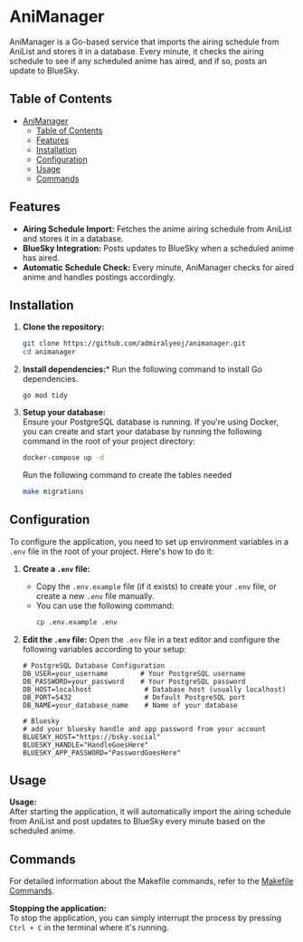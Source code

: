 # AniManager

AniManager is a Go-based service that imports the airing schedule from AniList and stores it in a database. Every minute, it checks the airing schedule to see if any scheduled anime has aired, and if so, posts an update to BlueSky.

## Table of Contents

- [AniManager](#animanager)
  - [Table of Contents](#table-of-contents)
  - [Features](#features)
  - [Installation](#installation)
  - [Configuration](#configuration)
  - [Usage](#usage)
  - [Commands](#commands)

## Features

- **Airing Schedule Import:** Fetches the anime airing schedule from AniList and stores it in a database.
- **BlueSky Integration:** Posts updates to BlueSky when a scheduled anime has aired.
- **Automatic Schedule Check:** Every minute, AniManager checks for aired anime and handles postings accordingly.

## Installation

1. **Clone the repository:**

   ```bash
   git clone https://github.com/admiralyeoj/animanager.git
   cd animanager
   ```

2. **Install dependencies:*** 
    Run the following command to install Go dependencies.
    ```
    go mod tidy
    ```

3. **Setup your database:**  
   Ensure your PostgreSQL database is running. If you're using Docker, you can create and start your database by running the following command in the root of your project directory:

   ```bash
   docker-compose up -d
   ```

    Run the following command to create the tables needed
    ```bash
    make migrations
    ```

## Configuration

To configure the application, you need to set up environment variables in a `.env` file in the root of your project. Here's how to do it:

1. **Create a `.env` file:**
   - Copy the `.env.example` file (if it exists) to create your `.env` file, or create a new `.env` file manually.
   - You can use the following command:
     ```bash
     cp .env.example .env
     ```

2. **Edit the `.env` file:**
   Open the `.env` file in a text editor and configure the following variables according to your setup:

   ```dotenv
   # PostgreSQL Database Configuration
   DB_USER=your_username        # Your PostgreSQL username
   DB_PASSWORD=your_password    # Your PostgreSQL password
   DB_HOST=localhost             # Database host (usually localhost)
   DB_PORT=5432                  # Default PostgreSQL port
   DB_NAME=your_database_name    # Name of your database

   # Bluesky
   # add your bluesky handle and app password from your account
   BLUESKY_HOST="https://bsky.social"
   BLUESKY_HANDLE="HandleGoesHere"
   BLUESKY_APP_PASSWORD="PasswordGoesHere"
   ```

## Usage 
 **Usage:**  
   After starting the application, it will automatically import the airing schedule from AniList and post updates to BlueSky every minute based on the scheduled anime.

## Commands

For detailed information about the Makefile commands, refer to the [Makefile Commands](MAKEFILE_COMMANDS.md).

**Stopping the application:**  
   To stop the application, you can simply interrupt the process by pressing `Ctrl + C` in the terminal where it's running.
